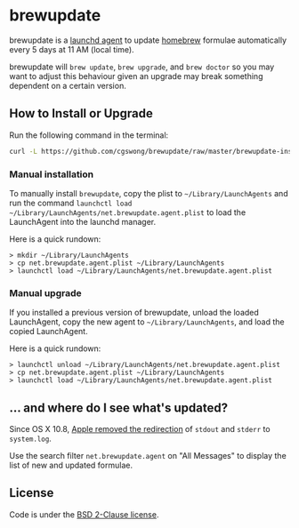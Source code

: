 # brewupdate #

brewupdate is a [launchd agent][launchd] to update [homebrew][homebrew] formulae automatically every 5 days at 11 AM (local time).

brewupdate will `brew update`, `brew upgrade`, and `brew doctor` so you may want to adjust this behaviour given an upgrade may break something dependent on a certain version.

## How to Install or Upgrade ##
Run the following command in the terminal:

```sh
curl -L https://github.com/cgswong/brewupdate/raw/master/brewupdate-install.sh | bash
```

### Manual installation ###
To manually install `brewupdate`, copy the plist to `~/Library/LaunchAgents` and run the command `launchctl load ~/Library/LaunchAgents/net.brewupdate.agent.plist` to load the LaunchAgent into the launchd manager.

Here is a quick rundown:
```
> mkdir ~/Library/LaunchAgents
> cp net.brewupdate.agent.plist ~/Library/LaunchAgents
> launchctl load ~/Library/LaunchAgents/net.brewupdate.agent.plist
```

### Manual upgrade ###
If you installed a previous version of brewupdate, unload the loaded LaunchAgent, copy the new agent to `~/Library/LaunchAgents`, and load the copied LaunchAgent.

Here is a quick rundown:
```
> launchctl unload ~/Library/LaunchAgents/net.brewupdate.agent.plist
> cp net.brewupdate.agent.plist ~/Library/LaunchAgents
> launchctl load ~/Library/LaunchAgents/net.brewupdate.agent.plist
```

## … and where do I see what's updated? ##
Since OS X 10.8, [Apple removed the redirection][apple-removed-redirection] of `stdout` and `stderr` to `system.log`.

Use the search filter <code>net.brewupdate.agent</code> on "All Messages" to display the list of new and updated formulae.

## License

Code is under the [BSD 2-Clause license][license].

[launchd]: http://developer.apple.com/library/mac/#technotes/tn2083/_index.html
[homebrew]: https://github.com/mxcl/homebrew/
[apple-removed-redirection]: http://stackoverflow.com/a/15655471/1712728
[license]: https://github.com/cgswong/brewupdate/tree/master/LICENSE.txt
